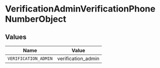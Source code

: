 # VerificationAdminVerificationPhoneNumberObject


## Values

| Name                 | Value                |
| -------------------- | -------------------- |
| `VERIFICATION_ADMIN` | verification_admin   |